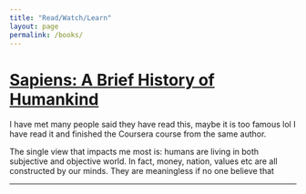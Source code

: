 ```yaml
---
title: "Read/Watch/Learn"
layout: page
permalink: /books/
---
```


# [Sapiens: A Brief History of Humankind](https://www.amazon.com/Sapiens-Humankind-Yuval-Noah-Harari-ebook/dp/B00ICN066A)

I have met many people said they have read this, maybe it is too famous lol I have read it and finished the Coursera course from the same author.

The single view that impacts me most is: humans are living in both subjective and objective world. In fact, money, nation, values etc are all constructed by our minds. They are meaningless if no one believe that

---
